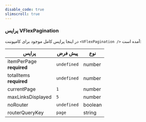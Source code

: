 ```yaml
---
disable_code: true
slimscroll: true
---
```


### پراپس VFlexPagination

در اینجا پراپس کامل موجود برای کامپوننت `<VFlexPagination />` آمده است:

| پراپس                         | پیش فرض                                       | نوع     |
| ----------------------------- | --------------------------------------------- | ------- |
| itemPerPage<br />**required** | <span class="is-undefined">`undefined`</span> | number  |
| totalItems<br />**required**  | <span class="is-undefined">`undefined`</span> | number  |
| currentPage                   | <span class="is-number">`1`</span>            | number  |
| maxLinksDisplayed             | <span class="is-number">`5`</span>            | number  |
| noRouter                      | <span class="is-undefined">`undefined`</span> | boolean |
| routerQueryKey                | <span class="is-string">`page`</span>         | string  |
